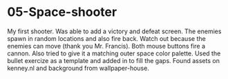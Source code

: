 # 05-Space-shooter
My first shooter. Was able to add a victory and defeat screen. The enemies spawn in random locations and also fire back. Watch out because the enemies can move (thank you Mr. Francis). Both mouse buttons fire a cannon. Also tried to give it a matching outer space color palette. Used the bullet exercize as a template and added in to fill the gaps. Found assets on kenney.nl and background from wallpaper-house. 
